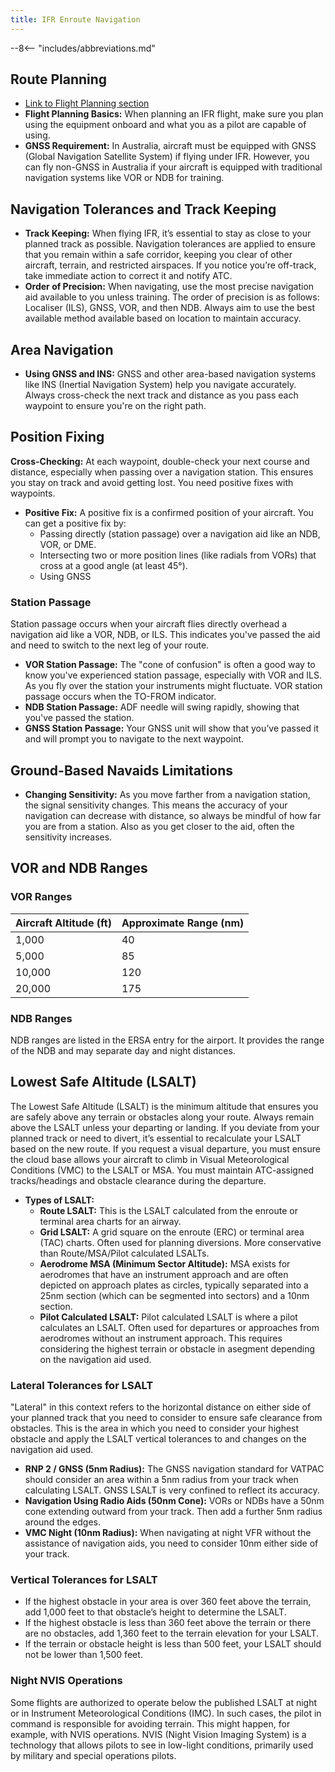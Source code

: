 ```yaml
---
title: IFR Enroute Navigation
---
```


--8<-- "includes/abbreviations.md"

## Route Planning
- [Link to Flight Planning section](#)  
- **Flight Planning Basics:** When planning an IFR flight, make sure you plan using the equipment onboard and what you as a pilot are capable of using.
- **GNSS Requirement:** In Australia, aircraft must be equipped with GNSS (Global Navigation Satellite System) if flying under IFR. However, you can fly non-GNSS in Australia if your aircraft is equipped with traditional navigation systems like VOR or NDB for training.

## Navigation Tolerances and Track Keeping
- **Track Keeping:** When flying IFR, it’s essential to stay as close to your planned track as possible. Navigation tolerances are applied to ensure that you remain within a safe corridor, keeping you clear of other aircraft, terrain, and restricted airspaces. If you notice you’re off-track, take immediate action to correct it and notify ATC.
- **Order of Precision:** When navigating, use the most precise navigation aid available to you unless training. The order of precision is as follows: Localiser (ILS), GNSS, VOR, and then NDB. Always aim to use the best available method available based on location to maintain accuracy.


## Area Navigation
- **Using GNSS and INS:** GNSS and other area-based navigation systems like INS (Inertial Navigation System) help you navigate accurately. Always cross-check the next track and distance as you pass each waypoint to ensure you're on the right path.

## Position Fixing
**Cross-Checking:** At each waypoint, double-check your next course and distance, especially when passing over a navigation station. This ensures you stay on track and avoid getting lost. You need positive fixes with waypoints.
- **Positive Fix:** A positive fix is a confirmed position of your aircraft. You can get a positive fix by:
  - Passing directly (station passage) over a navigation aid like an NDB, VOR, or DME.
  - Intersecting two or more position lines (like radials from VORs) that cross at a good angle (at least 45°).
  - Using GNSS

### Station Passage
Station passage occurs when your aircraft flies directly overhead a navigation aid like a VOR, NDB, or ILS. This indicates you've passed the aid and need to switch to the next leg of your route.  
- **VOR Station Passage:** The "cone of confusion" is often a good way to know you've experienced station passage, especially with VOR and ILS. As you fly over the station your instruments might fluctuate. VOR station passage occurs when the TO-FROM indicator.
- **NDB Station Passage:** ADF needle will swing rapidly, showing that you've passed the station.  
- **GNSS Station Passage:** Your GNSS unit will show that you’ve passed it and will prompt you to navigate to the next waypoint.

## Ground-Based Navaids Limitations
- **Changing Sensitivity:** As you move farther from a navigation station, the signal sensitivity changes. This means the accuracy of your navigation can decrease with distance, so always be mindful of how far you are from a station. Also as you get closer to the aid, often the sensitivity increases.

## VOR and NDB Ranges

### VOR Ranges
| Aircraft Altitude (ft) | Approximate Range (nm) |
|------------------------|------------------------|
| 1,000                  | 40                     |
| 5,000                  | 85                     |
| 10,000                 | 120                    |
| 20,000                 | 175                    |

### NDB Ranges
NDB ranges are listed in the ERSA entry for the airport. It provides the range of the NDB and may separate day and night distances.

## Lowest Safe Altitude (LSALT)
The Lowest Safe Altitude (LSALT) is the minimum altitude that ensures you are safely above any terrain or obstacles along your route. Always remain above the LSALT unless your departing or landing. If you deviate from your planned track or need to divert, it’s essential to recalculate your LSALT based on the new route. If you request a visual departure, you must ensure the cloud base allows your aircraft to climb in Visual Meteorological Conditions (VMC) to the LSALT or MSA. You must maintain ATC-assigned tracks/headings and obstacle clearance during the departure.

- **Types of LSALT:**
    - **Route LSALT:** This is the LSALT calculated from the enroute or terminal area charts for an airway.
    - **Grid LSALT:** A grid square on the enroute (ERC) or terminal area (TAC) charts. Often used for planning diversions. More conservative than Route/MSA/Pilot calculated LSALTs.
    - **Aerodrome MSA (Minimum Sector Altitude):** MSA exists for aerodromes that have an instrument approach and are often depicted on approach plates as circles, typically separated into a 25nm section (which can be segmented into sectors) and a 10nm section. 
    - **Pilot Calculated LSALT:** Pilot calculated LSALT is where a pilot calculates an LSALT. Often used for departures or approaches from aerodromes without an instrument approach. This requires considering the highest terrain or obstacle in asegment depending on the navigation aid used.

### Lateral Tolerances for LSALT
"Lateral" in this context refers to the horizontal distance on either side of your planned track that you need to consider to ensure safe clearance from obstacles. This is the area in which you need to consider your highest obstacle and apply the LSALT vertical tolerances to and changes on the navigation aid used.

- **RNP 2 / GNSS (5nm Radius):** The GNSS navigation standard for VATPAC should consider an area within a 5nm radius from your track when calculating LSALT. GNSS LSALT is very confined to reflect its accuracy.
- **Navigation Using Radio Aids (50nm Cone):** VORs or NDBs have a 50nm cone extending outward from your track. Then add a further 5nm radius around the edges.
- **VMC Night (10nm Radius):** When navigating at night VFR without the assistance of navigation aids, you need to consider 10nm either side of your track.

### Vertical Tolerances for LSALT
- If the highest obstacle in your area is over 360 feet above the terrain, add 1,000 feet to that obstacle’s height to determine the LSALT.
- If the highest obstacle is less than 360 feet above the terrain or there are no obstacles, add 1,360 feet to the terrain elevation for your LSALT.
- If the terrain or obstacle height is less than 500 feet, your LSALT should not be lower than 1,500 feet.

### Night NVIS Operations
Some flights are authorized to operate below the published LSALT at night or in Instrument Meteorological Conditions (IMC). In such cases, the pilot in command is responsible for avoiding terrain. This might happen, for example, with NVIS operations. NVIS (Night Vision Imaging System) is a technology that allows pilots to see in low-light conditions, primarily used by military and special operations pilots.

